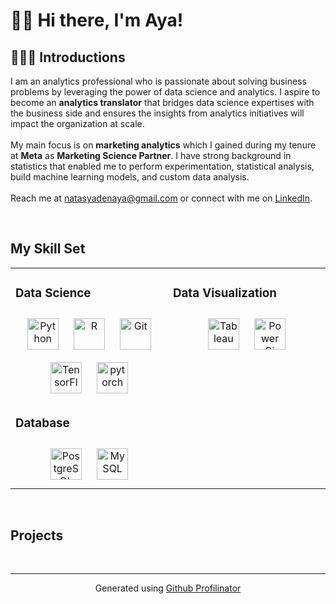 

# 👋🏼 Hi there, I'm Aya!  
###   
  

## 👩🏻‍💻 Introductions  
I am an analytics professional who is passionate about solving business problems by leveraging the power of data science and analytics. I aspire to become an **analytics translator** that bridges data science expertises with the business side and ensures the insights from analytics initiatives will impact the organization at scale.<br><br>
My main focus is on **marketing analytics** which I gained during my tenure at **Meta** as **Marketing Science Partner**. I have strong background in statistics that enabled me to perform experimentation, statistical analysis, build machine learning models, and custom data analysis.<br><br>
Reach me at [natasyadenaya@gmail.com](mailto:natasyadenaya@gmail.com) or connect with me on [LinkedIn](https://www.linkedin.com/in/natasyadenaya/).  
  

<br/>  


## My Skill Set  
<table><tr><td valign="top" width="33%">



### Data Science  
<div align="center">  
<a href="https://www.python.org/" target="_blank"><img style="margin: 10px" src="https://profilinator.rishav.dev/skills-assets/python-original.svg" alt="Python" height="50" /></a>  
<a href="https://www.r-project.org/" target="_blank"><img style="margin: 10px" src="https://profilinator.rishav.dev/skills-assets/r.svg" alt="R" height="50" /></a>  
<a href="https://github.com/" target="_blank"><img style="margin: 10px" src="https://profilinator.rishav.dev/skills-assets/git-scm-icon.svg" alt="Git" height="50" /></a>  
<a href="https://www.tensorflow.org/" target="_blank"><img style="margin: 10px" src="https://profilinator.rishav.dev/skills-assets/tensorflow-icon.svg" alt="TensorFlow" height="50" /></a>  
<a href="https://pytorch.org/" target="_blank"><img style="margin: 10px" src="https://profilinator.rishav.dev/skills-assets/pytorch-icon.svg" alt="pytorch" height="50" /></a>  
</div>





### Database  
<div align="center">  
<a href="https://www.postgresql.org/" target="_blank"><img style="margin: 10px" src="https://profilinator.rishav.dev/skills-assets/postgresql-original-wordmark.svg" alt="PostgreSQL" height="50" /></a>  
<a href="https://www.mysql.com/" target="_blank"><img style="margin: 10px" src="https://profilinator.rishav.dev/skills-assets/mysql-original-wordmark.svg" alt="MySQL" height="50" /></a>  
</div>

</td><td valign="top" width="33%">



### Data Visualization  
<div align="center">  
<a href="https://www.tableau.com/" target="_blank"><img style="margin: 10px" src="https://profilinator.rishav.dev/skills-assets/tableau.svg" alt="Tableau" height="50" /></a>  
<a href="https://powerbi.microsoft.com/en-us/" target="_blank"><img style="margin: 10px" src="https://profilinator.rishav.dev/skills-assets/powerbi.png" alt="Power Bi" height="50" /></a>  
</div>

</td></tr></table>  

<br/>  


## Projects  
  

<br/>  


----
<div align="center">Generated using <a href="https://profilinator.rishav.dev/" target="_blank">Github Profilinator</a></div>
